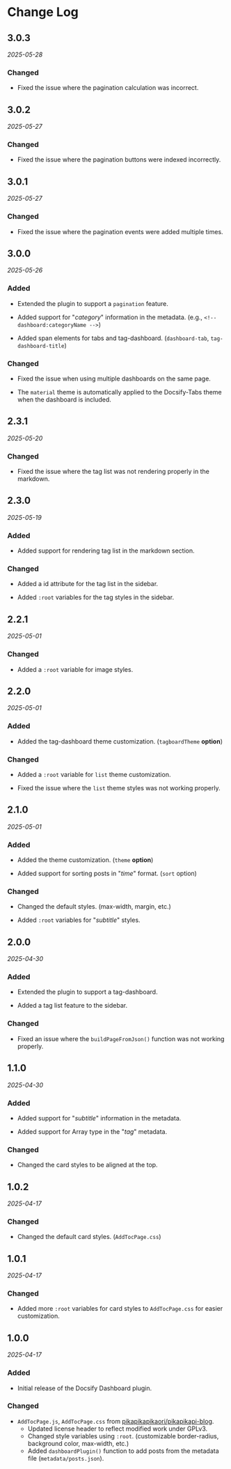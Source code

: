 # Change Log

## 3.0.3

_2025-05-28_

### Changed

- Fixed the issue where the pagination calculation was incorrect.

## 3.0.2

_2025-05-27_

### Changed

- Fixed the issue where the pagination buttons were indexed incorrectly.

## 3.0.1

_2025-05-27_

### Changed

- Fixed the issue where the pagination events were added multiple times.

## 3.0.0

_2025-05-26_

### Added

- Extended the plugin to support a `pagination` feature.

- Added support for "*category*" information in the metadata. (e.g., `<!-- dashboard:categoryName -->`)

- Added span elements for tabs and tag-dashboard. (`dashboard-tab`, `tag-dashboard-title`)

### Changed

- Fixed the issue when using multiple dashboards on the same page.

- The `material` theme is automatically applied to the Docsify-Tabs theme when the dashboard is included.

## 2.3.1

_2025-05-20_

### Changed

- Fixed the issue where the tag list was not rendering properly in the markdown.

## 2.3.0

_2025-05-19_

### Added

- Added support for rendering tag list in the markdown section.

### Changed

- Added a id attribute for the tag list in the sidebar.

- Added `:root` variables for the tag styles in the sidebar.

## 2.2.1

_2025-05-01_

### Changed

- Added a `:root` variable for image styles.

## 2.2.0

_2025-05-01_

### Added

- Added the tag-dashboard theme customization. (`tagboardTheme` **option**)

### Changed

- Added a `:root` variable for `list` theme customization.

- Fixed the issue where the `list` theme styles was not working properly.

## 2.1.0

_2025-05-01_

### Added

- Added the theme customization. (`theme` **option**)

- Added support for sorting posts in "*time*" format. (`sort` option)

### Changed

- Changed the default styles. (max-width, margin, etc.)

- Added `:root` variables for "*subtitle*" styles.

## 2.0.0

_2025-04-30_

### Added

- Extended the plugin to support a tag-dashboard.

- Added a tag list feature to the sidebar.

### Changed

- Fixed an issue where the `buildPageFromJson()` function was not working properly.

## 1.1.0

_2025-04-30_

### Added

- Added support for "*subtitle*" information in the metadata.

- Added support for Array type in the "*tag*" metadata.

### Changed

- Changed the card styles to be aligned at the top.

## 1.0.2

_2025-04-17_

### Changed

- Changed the default card styles. (`AddTocPage.css`)

## 1.0.1

_2025-04-17_

### Changed

- Added more `:root` variables for card styles to `AddTocPage.css` for easier customization.

## 1.0.0

_2025-04-17_

### Added

- Initial release of the Docsify Dashboard plugin.

### Changed
- `AddTocPage.js`, `AddTocPage.css` from [pikapikapikaori/pikapikapi-blog](https://github.com/pikapikapikaori/pikapikapi-blog).
  - Updated license header to reflect modified work under GPLv3.
  - Changed style variables using `:root`. (customizable border-radius, background color, max-width, etc.)
  - Added `dashboardPlugin()` function to add posts from the metadata file (`metadata/posts.json`).